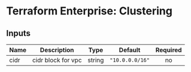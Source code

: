 # Terraform Enterprise: Clustering

## Inputs

| Name | Description | Type | Default | Required |
|------|-------------|:----:|:-----:|:-----:|
| cidr | cidr block for vpc | string | `"10.0.0.0/16"` | no |

